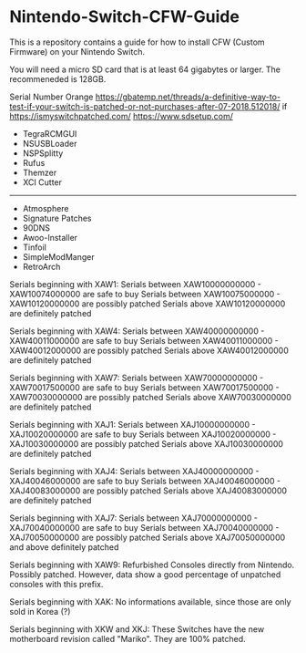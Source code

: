 # Nintendo-Switch-CFW-Guide
This is a repository contains a guide for how to install CFW (Custom Firmware) on your Nintendo Switch.

You will need a micro SD card that is at least 64 gigabytes or larger. The recommeneded is 128GB.

Serial Number
Orange https://gbatemp.net/threads/a-definitive-way-to-test-if-your-switch-is-patched-or-not-purchases-after-07-2018.512018/ 
if https://ismyswitchpatched.com/
https://www.sdsetup.com/

- TegraRCMGUI
- NSUSBLoader
- NSPSplitty
- Rufus
- Themzer
- XCI Cutter

---

- Atmosphere
- Signature Patches
- 90DNS
- Awoo-Installer
- Tinfoil
- SimpleModManger
- RetroArch

Serials beginning with XAW1:
Serials between XAW10000000000 - XAW10074000000 are safe to buy
Serials between XAW10075000000 - XAW10120000000 are possibly patched
Serials above XAW10120000000 are definitely patched

Serials beginning with XAW4:
Serials between XAW40000000000 - XAW40011000000 are safe to buy
Serials between XAW40011000000 - XAW40012000000 are possibly patched
Serials above XAW40012000000 are definitely patched

Serials beginning with XAW7:
Serials between XAW70000000000 - XAW70017500000 are safe to buy
Serials between XAW70017500000 - XAW70030000000 are possibly patched
Serials above XAW70030000000 are definitely patched

Serials beginning with XAJ1:
Serials between XAJ10000000000 - XAJ10020000000 are safe to buy
Serials between XAJ10020000000 - XAJ10030000000 are possibly patched
Serials above XAJ10030000000 are definitely patched

Serials beginning with XAJ4:
Serials between XAJ40000000000 - XAJ40046000000 are safe to buy
Serials between XAJ40046000000 - XAJ40083000000 are possibly patched
Serials above XAJ40083000000 are definitely patched

Serials beginning with XAJ7:
Serials between XAJ70000000000 - XAJ70040000000 are safe to buy
Serials between XAJ70040000000 - XAJ70050000000 are possibly patched
Serials above XAJ70050000000 and above definitely patched

Serials beginning with XAW9:
Refurbished Consoles directly from Nintendo. Possibly patched. However, data show a good percentage of unpatched consoles with this prefix.

Serials beginning with XAK:
No informations available, since those are only sold in Korea (?)

Serials beginning with XKW and XKJ:
These Switches have the new motherboard revision called "Mariko".
They are 100% patched.
